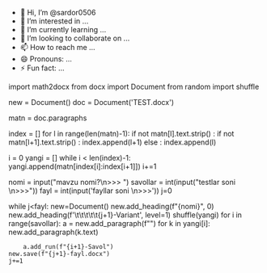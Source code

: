 - 👋 Hi, I’m @sardor0506
- 👀 I’m interested in ...
- 🌱 I’m currently learning ...
- 💞️ I’m looking to collaborate on ...
- 📫 How to reach me ...
- 😄 Pronouns: ...
- ⚡ Fun fact: ...

import math2docx
from docx import Document
from random import shuffle

new = Document()
doc = Document('TEST.docx')


matn = doc.paragraphs

index = []
for l in range(len(matn)-1):
    if not matn[l].text.strip() :
        if not matn[l+1].text.strip() :
            index.append(l+1)
        else :
            index.append(l)



i = 0
yangi = []
while i < len(index)-1:
    yangi.append(matn[index[i]:index[i+1]])
    i+=1


nomi = input("mavzu nomi?\n>>> ")
savollar = int(input("testlar soni \n>>>"))
fayl = int(input('fayllar soni \n>>>'))
j=0

while j<fayl:
    new=Document()
    new.add_heading(f"{nomi}", 0)
    new.add_heading(f'\t\t\t\t\t{j+1}-Variant', level=1)
    shuffle(yangi)
    for i in range(savollar):
        a = new.add_paragraph(f"")
        for k in yangi[i]:
            new.add_paragraph(k.text)
            
        a.add_run(f"{i+1}-Savol")
    new.save(f"{j+1}-fayl.docx")
    j+=1



